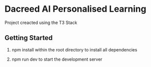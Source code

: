 # Dacreed AI Personalised Learning

Project creacted using the T3 Stack

## Getting Started

1.  npm install within the root directory to install all dependencies

2.  npm run dev to start the development server
